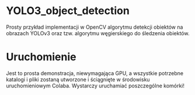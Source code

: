 # YOLO3_object_detection

Prosty przykład implementacji w OpenCV algorytmu detekcji obiektów na obrazach YOLOv3 oraz tzw. algorytmu węgierskiego do śledzenia obiektów.

# Uruchomienie

Jest to prosta demonstracja, niewymagająca GPU, a wszystkie potrzebne katalogi i pliki zostaną utworzone i ściągnięte w środowisku uruchomieniowym Colaba. Wystarczy uruchamiać poszczególne komórki!
